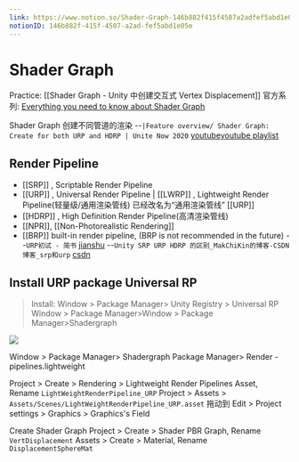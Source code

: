 ```yaml
---
link: https://www.notion.so/Shader-Graph-146b882f415f4507a2adfef5abd1e05e
notionID: 146b882f-415f-4507-a2ad-fef5abd1e05e
---
```

# Shader Graph
Practice: [[Shader Graph -  Unity 中创建交互式 Vertex Displacement]]
官方系列: [Everything you need to know about Shader Graph](https://www.youtube.com/playlist?list=PLX2vGYjWbI0Q5jvaFjltG_bVd-q01ZZK4)



Shader Graph 创建不同管道的渲染
--`|Feature overview/ Shader Graph: Create for both URP and HDRP | Unite Now 2020` [youtube](https://www.youtube.com/watch?v=Ghi_gT_rc4c&list=PLX2vGYjWbI0Q5jvaFjltG_bVd-q01ZZK4&index=2&t=2s?t=115)[youtube playlist](https://www.youtube.com/playlist?list=PLX2vGYjWbI0QRLkvupULwSZCPkLyHs-UX)


## Render Pipeline
- [[SRP]] , Scriptable Render Pipeline
- [[URP]] , Universal Render Pipeline | [[LWRP]] , Lightweight Render Pipeline(轻量级/通用渲染管线) 已经改名为“通用渲染管线” [[URP]] 
- [[HDRP]] , High Definition Render Pipeline(高清渲染管线)
- [[NPR]], [[Non-Photorealistic Rendering]]
- [[BRP]]  built-in render pipeline, (BRP is not recommended in the future)
--`URP初试 - 简书` [jianshu](https://www.jianshu.com/p/3a2cfa62d2f7)
--`Unity SRP URP HDRP 的区别_MakChiKin的博客-CSDN博客_srp和urp` [csdn](https://blog.csdn.net/weixin_41622043/article/details/107623694)


## Install URP package Universal RP
> Install: Window > Package Manager> Unity Registry > Universal RP
> Window > Package Manager>Window > Package Manager>Shadergraph

![](https://i.imgur.com/AwzzBjL.png)


Window > Package Manager> Shadergraph
Package Manager> Render - pipelines.lightweight

Project > Create > Rendering > Lightweight Render Pipelines Asset, Rename `LightWeightRenderPipeline_URP`
Project > Assets > `Assets/Scenes/LightWeightRenderPipeline_URP.asset` 拖动到 Edit > Project settings > Graphics > Graphics's Field

Create Shader Graph
Project > Create > Shader PBR Graph, Rename `VertDisplacement` 
Assets > Create > Material, Rename `DisplacementSphereMat`